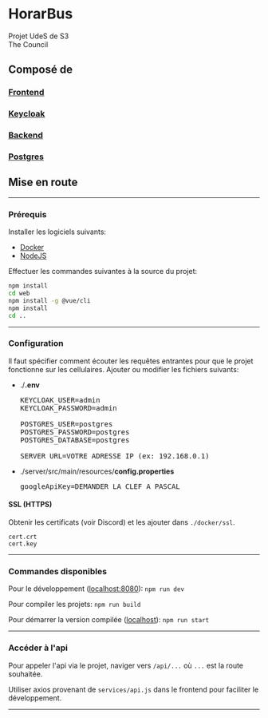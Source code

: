 # HorarBus

Projet UdeS de S3<br>The Council

## Composé de

### [Frontend](./web)

### [Keycloak](./keycloak)

### [Backend](./server)

### [Postgres](./postgres)

## Mise en route

<hr>

### Prérequis

Installer les logiciels suivants:

- [Docker](https://www.docker.com/)
- [NodeJS](https://nodejs.org/en/)

Effectuer les commandes suivantes à la source du projet:

```bash
npm install
cd web
npm install -g @vue/cli
npm install
cd ..
```

<hr>

### Configuration

Il faut spécifier comment écouter les requêtes entrantes pour que le projet fonctionne sur les cellulaires. Ajouter ou modifier les fichiers suivants:

<ul>

<li>
./<b>.env</b>

<pre>
KEYCLOAK_USER=admin
KEYCLOAK_PASSWORD=admin

POSTGRES_USER=postgres
POSTGRES_PASSWORD=postgres
POSTGRES_DATABASE=postgres

SERVER_URL=VOTRE_ADRESSE_IP (ex: 192.168.0.1)</pre>

</li>

<li>
./server/src/main/resources/<b>config.properties</b>

<pre>googleApiKey=DEMANDER_LA_CLEF_A_PASCAL</pre>
</li>

</ul>

#### SSL (HTTPS)

Obtenir les certificats (voir Discord) et les ajouter dans `./docker/ssl`.
```
cert.crt
cert.key
```

<hr>

### Commandes disponibles

Pour le développement ([localhost:8080](http://localhost:8080)): `npm run dev`

Pour compiler les projets: `npm run build`

Pour démarrer la version compilée ([localhost](http://localhost)): `npm run start`

<hr>

### Accéder à l'api

Pour appeler l'api via le projet, naviger vers `/api/...` où `...` est la route souhaitée.

Utiliser axios provenant de `services/api.js` dans le frontend pour faciliter le développement.

<hr>
